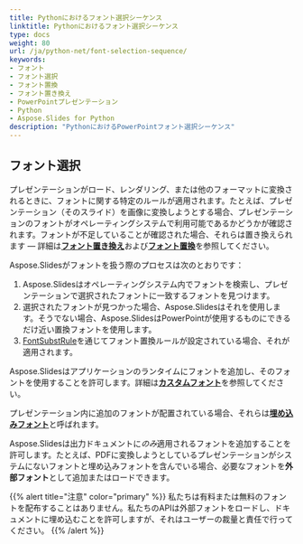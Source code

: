 ```yaml
---
title: Pythonにおけるフォント選択シーケンス
linktitle: Pythonにおけるフォント選択シーケンス
type: docs
weight: 80
url: /ja/python-net/font-selection-sequence/
keywords:
- フォント
- フォント選択
- フォント置換
- フォント置き換え
- PowerPointプレゼンテーション
- Python
- Aspose.Slides for Python
description: "PythonにおけるPowerPointフォント選択シーケンス"
---
```


## フォント選択

プレゼンテーションがロード、レンダリング、または他のフォーマットに変換されるときに、フォントに関する特定のルールが適用されます。たとえば、プレゼンテーション（そのスライド）を画像に変換しようとする場合、プレゼンテーションのフォントがオペレーティングシステムで利用可能であるかどうかが確認されます。フォントが不足していることが確認された場合、それらは置き換えられます — 詳細は[**フォント置き換え**](https://docs.aspose.com/slides/python-net/font-replacement/)および[**フォント置換**](https://docs.aspose.com/slides/python-net/font-substitution/)を参照してください。

Aspose.Slidesがフォントを扱う際のプロセスは次のとおりです：

1. Aspose.Slidesはオペレーティングシステム内でフォントを検索し、プレゼンテーションで選択されたフォントに一致するフォントを見つけます。
2. 選択されたフォントが見つかった場合、Aspose.Slidesはそれを使用します。そうでない場合、Aspose.SlidesはPowerPointが使用するものにできるだけ近い置換フォントを使用します。
3. [FontSubstRule](https://reference.aspose.com/slides/python-net/aspose.slides/fontsubstrule/)を通じてフォント置換ルールが設定されている場合、それが適用されます。

Aspose.Slidesはアプリケーションのランタイムにフォントを追加し、そのフォントを使用することを許可します。詳細は[**カスタムフォント**](https://docs.aspose.com/slides/python-net/custom-font/)を参照してください。

プレゼンテーション内に追加のフォントが配置されている場合、それらは[**埋め込みフォント**](https://docs.aspose.com/slides/python-net/embedded-font/)と呼ばれます。

Aspose.Slidesは出力ドキュメントに*のみ*適用されるフォントを追加することを許可します。たとえば、PDFに変換しようとしているプレゼンテーションがシステムにないフォントと埋め込みフォントを含んでいる場合、必要なフォントを**外部フォント**として追加またはロードできます。

{{% alert title="注意" color="primary" %}} 
私たちは有料または無料のフォントを配布することはありません。私たちのAPIは外部フォントをロードし、ドキュメントに埋め込むことを許可しますが、それはユーザーの裁量と責任で行ってください。
{{% /alert %}}